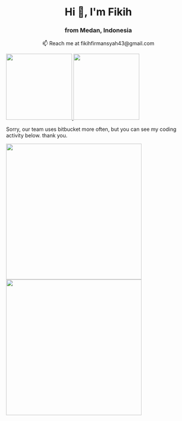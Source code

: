 <h1 align="center">Hi 👋, I'm Fikih</h1>
<h3 align="center">from Medan, Indonesia</h3>
<p align="center">📫 Reach me at fikihfirmansyah43@gmail.com</p>
<p align="left">
<a href="https://github.com/fikihfirmansyah">
  <img height="180em" src="https://github-readme-stats-eight-theta.vercel.app/api?username=fikihfirmansyah&show_icons=true&theme=dark&include_all_commits=true&count_private=true"/>
  <img height="180em" src="https://github-readme-stats-eight-theta.vercel.app/api/top-langs/?username=fikihfirmansyah&layout=compact&langs_count=8&theme=dark&hide=jupyter%20notebook,html,css"/>
</a>
</p>

Sorry, our team uses bitbucket more often, but you can see my coding activity below. thank you.
<p align="left">
<a href="https://github.com/fikihfirmansyah">
  <img height="370em" src="https://wakatime.com/share/@5346ecae-279b-4a47-aa65-5ae244c88994/26e2b695-c2ad-4d9d-9497-c16a4d4dc911.svg"/>
  <img height="370em" src="https://wakatime.com/share/@5346ecae-279b-4a47-aa65-5ae244c88994/bcfef077-1824-4084-870d-8b1d14e612b0.svg"/>
</a>
</p>
